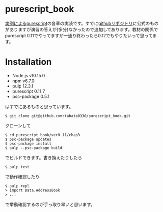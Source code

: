 # purescript_book

[実例によるpurescript][pure]の各章の実装です。すでに[githubリポジトリ][pure_git]に公式のものがありますが演習の答えが(多分)なかったので追加してあります。教材の関係でpurescript 0.11でやってますが一通り終わったら0.12でもやりたいって思ってます。

# Installation

- Node.js v10.15.0
- npm v6.7.0
- pulp 12.3.1
- purescript 0.11.7
- psc-package 0.5.1

はすでにあるものと思っています。

```
$ git clone git@github.com:tabata0330/purescript_book.git
```

クローンして

```
$ cd purescript_book/ver0.11/chap3
$ psc-package updates
$ psc-package install
$ pulp --psc-package build
```

でビルドできます。書き換えたりしたら

```
$ pulp test
```

で動作確認したり

```
$ pulp repl
> import Data.AddressBook
> ...
```

で挙動確認するのが手っ取り早いと思います。

[pure]:http://aratama.github.io/purescript/
[pure_git]:https://github.com/paf31/purescript-book